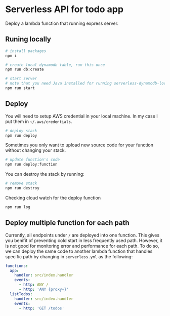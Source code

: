 # Serverless API for todo app
Deploy a lambda function that running express server.

## Runing locally

```bash
# install packages
npm i

# create local dynamodb table, run this once
npm run db:create

# start server
# note that you need Java installed for running serverless-dynamodb-local
npm run start
```

## Deploy

You will need to setup AWS credential in your local machine. In my case I put them in `~/.aws/credentials`.

```bash
# deploy stack
npm run deploy
```

Sometimes you only want to upload new source code for your function without changing your stack.
```bash
# update function's code
npm run deploy:function
```

You can destroy the stack by running:
```bash
# remove stack
npm run destroy
```

Checking cloud watch for the deploy function
```bash
npm run log
```

## Deploy multiple function for each path

Currently, all endpoints under `/` are deployed into one function.
This gives you benifit of preventing cold start in less frequently used path.
However, it is not good for monitoring error and performance for each path.
To do so, we can deploy the same code to another lambda function that handles specific path by changing in `serverless.yml` as the following:

```yaml
functions:
  app:
    handler: src/index.handler
    events:
      - http: ANY /
      - http: 'ANY {proxy+}'
  listTodos:
    handler: src/index.handler
    events:
      - http: 'GET /todos'
```
